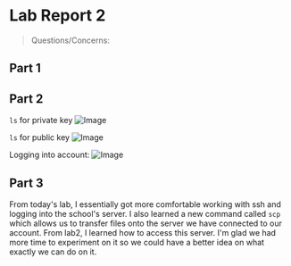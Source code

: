 # Lab Report 2 
> Questions/Concerns: 


## Part 1

## Part 2
```ls``` for private key
![Image]() 

```ls``` for public key 
![Image]()

Logging into account: 
![Image](login.jpeg)

## Part 3
From today's lab, I essentially got more comfortable working with ssh and logging into the school's server. I also learned a new command called ```scp``` which allows us to transfer files onto the server we have connected to our account. From lab2, I learned how to access this server. I'm glad we had more time to experiment on it so we could have a better idea on what exactly we can do on it. 
